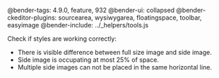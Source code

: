 @bender-tags: 4.9.0, feature, 932
@bender-ui: collapsed
@bender-ckeditor-plugins: sourcearea, wysiwygarea, floatingspace, toolbar, easyimage
@bender-include: ../_helpers/tools.js


Check if styles are working correctly:

* There is visible difference between full size image and side image.
* Side image is occupating at most 25% of space.
* Multiple side images can not be placed in the same horizontal line.
